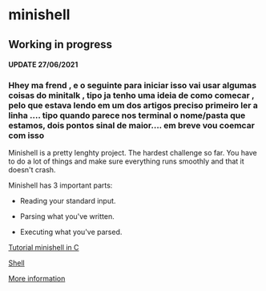 # minishell
<h2>Working in progress</h2>
<h4>UPDATE 27/06/2021 </h4>
 <h3>Hhey ma frend , e o seguinte para iniciar isso vai usar algumas coisas do minitalk , tipo ja tenho uma ideia de como comecar , pelo que estava lendo em um dos artigos preciso primeiro ler a linha .... tipo quando parece nos terminal o nome/pasta que estamos, dois pontos sinal de maior.... em breve vou coemcar com isso</h3

<h4>Minishell is a pretty lenghty project. The hardest challenge so far. You have to do a lot of things and make sure everything runs smoothly and that it doesn't crash.

Minishell has 3 important parts:

- Reading your standard input.

- Parsing what you've written.

- Executing what you've parsed.</h4>

<a href="https://brennan.io/2015/01/16/write-a-shell-in-c/">Tutorial minishell in C</a>

<a href="https://pubs.opengroup.org/onlinepubs/9699919799/utilities/V3_chap02.html#tag_18_01">Shell</a>

<a href="https://www.cs.purdue.edu/homes/grr/SystemsProgrammingBook/Book/Chapter5-WritingYourOwnShell.pdf">More information</a>
